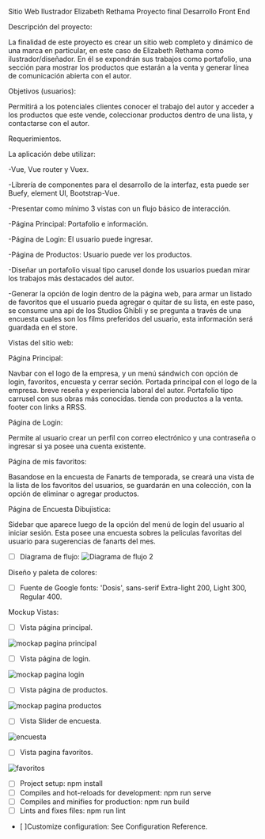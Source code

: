 Sitio Web Ilustrador Elizabeth Rethama
Proyecto final Desarrollo Front End

Descripción del proyecto:

La finalidad de este proyecto es crear un sitio web completo y dinámico de una marca en particular, en este caso de Elizabeth Rethama como ilustrador/diseñador. 
En él se expondrán sus trabajos como portafolio, una sección para mostrar los productos que estarán a la venta y generar línea de comunicación abierta con el autor.

Objetivos (usuarios): 

Permitirá a los potenciales clientes conocer el trabajo del autor y acceder a los productos que este vende, coleccionar productos dentro de una lista, y contactarse con el autor.

Requerimientos.

La aplicación debe utilizar:

-Vue, Vue router y Vuex.

-Librería de componentes para el desarrollo de la interfaz, esta puede ser Buefy, element UI, Bootstrap-Vue.

-Presentar como mínimo 3 vistas con un flujo básico de interacción.

-Página Principal: Portafolio e información.

-Página de Login: El usuario puede ingresar.

-Página de Productos: Usuario puede ver los productos. 

-Diseñar un portafolio visual tipo carusel donde los usuarios puedan mirar los trabajos más destacados del autor.

-Generar la opción de login dentro de la página web, para armar un listado de favoritos que el usuario pueda agregar o quitar de su lista, en este paso, se consume una api
de los Studios Ghibli y se pregunta a través de una encuesta cuales son los films preferidos del usuario, esta información será guardada en el store. 


Vistas del sitio web:

Página Principal:

Navbar con el logo de la empresa, y un menú sándwich con opción de login, favoritos, encuesta y cerrar seción.
Portada principal con el logo de la empresa.
breve reseña y experiencia laboral del autor.
Portafolio tipo carrusel con sus obras más conocidas.
tienda con productos a la venta.
footer con links a RRSS.

Página de Login:

Permite al usuario crear un perfil con correo electrónico y una contraseña o ingresar si ya posee una cuenta existente.

Página de mis favoritos:

Basandose en la encuesta de Fanarts de temporada, se creará una vista de la lista de los favoritos del usuarios, se guardarán en una colección, con la opción de eliminar o agregar productos.

Página de Encuesta Dibujistica:

Sidebar que aparece luego de la opción del menú de login del usuario al iniciar sesión. Esta posee una encuesta sobres la peliculas favoritas del usuario para sugerencias de fanarts del mes.

- [ ] Diagrama de flujo:
![Diagrama de flujo 2](https://user-images.githubusercontent.com/60222751/84966746-4a10cf80-b0e0-11ea-9aab-b8bba4f78a09.jpg)

Diseño y paleta de colores:
- [ ] Fuente de Google fonts: 'Dosis', sans-serif Extra-light 200, Light 300, Regular 400.
  <link href="https://fonts.googleapis.com/css2?family=Dosis:wght@200;300;400&display=swap" rel="stylesheet">


Mockup Vistas:

- [ ] Vista página principal.

![mockap pagina principal](https://user-images.githubusercontent.com/60222751/85234815-1da9cb80-b3de-11ea-9159-12eb93b820e4.jpg)

- [ ] Vista página de login.

![mockap pagina login](https://user-images.githubusercontent.com/60222751/85234823-3c0fc700-b3de-11ea-8798-27e891cfbc9d.jpg)

- [ ] Vista página de productos.

![mockap pagina productos](https://user-images.githubusercontent.com/60222751/85234917-ed166180-b3de-11ea-9550-6c9bf1c78221.jpg)

- [ ] Vista Slider de encuesta.

![encuesta](https://user-images.githubusercontent.com/60222751/85774905-4804cd00-b6ed-11ea-91ca-778a59510e93.JPG)

- [ ] Vista pagina favoritos.

![favoritos](https://user-images.githubusercontent.com/60222751/85775002-610d7e00-b6ed-11ea-9122-76ba586ed8b9.JPG)


- [ ] Project setup: npm install
- [ ] Compiles and hot-reloads for development: npm run serve
- [ ] Compiles and minifies for production: npm run build
- [ ] Lints and fixes files: npm run lint
- [ ]Customize configuration: See Configuration Reference.
